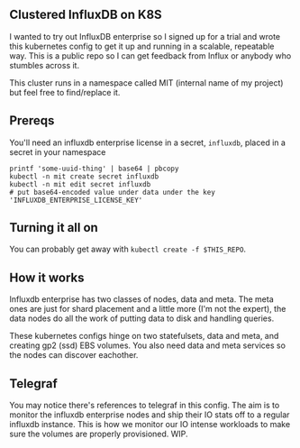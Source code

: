 Clustered InfluxDB on K8S
---

I wanted to try out InfluxDB enterprise so I signed up for a trial and wrote this kubernetes config to get it up and running in a scalable, repeatable way. This is a public repo so I can get feedback from Influx or anybody who stumbles across it.

This cluster runs in a namespace called MIT (internal name of my project) but feel free to find/replace it.

Prereqs
---

You'll need an influxdb enterprise license in a secret, `influxdb`, placed in a secret in your namespace

    printf 'some-uuid-thing' | base64 | pbcopy
    kubectl -n mit create secret influxdb
    kubectl -n mit edit secret influxdb
    # put base64-encoded value under data under the key 'INFLUXDB_ENTERPRISE_LICENSE_KEY'

Turning it all on
---

You can probably get away with `kubectl create -f $THIS_REPO`.

How it works
---

Influxdb enterprise has two classes of nodes, data and meta. The meta ones are just for shard placement and a little more (I'm not the expert), the data nodes do all the work of putting data to disk and handling queries.

These kubernetes configs hinge on two statefulsets, data and meta, and creating gp2 (ssd) EBS volumes. You also need data and meta services so the nodes can discover eachother.

Telegraf
---

You may notice there's references to telegraf in this config. The aim is to monitor the influxdb enterprise nodes and ship their IO stats off to a regular influxdb instance. This is how we monitor our IO intense workloads to make sure the volumes are properly provisioned. WIP.